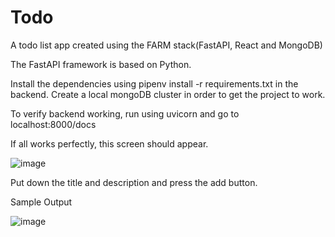 # Todo
A todo list app created using the FARM stack(FastAPI, React and MongoDB)

The FastAPI framework is based on Python.

Install the dependencies using pipenv install -r requirements.txt in the backend. 
Create a local mongoDB cluster in order to get the project to work.

To verify backend working, run using uvicorn and go to localhost:8000/docs

If all works perfectly, this screen should appear.

![image](https://user-images.githubusercontent.com/60224351/219439334-3123538a-1449-4f6a-a336-bc71fdbc8e49.png)

Put down the title and description and press the add button.

Sample Output

![image](https://user-images.githubusercontent.com/60224351/219439697-b03e9da8-2845-49f0-b2b8-e9d9c7d66e1a.png)


